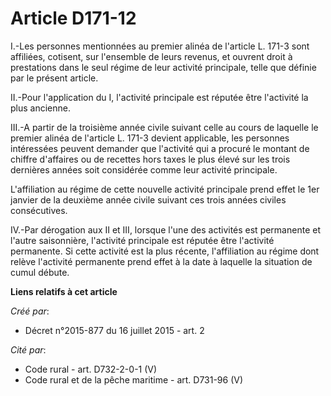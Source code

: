 # Article D171-12

I.-Les personnes mentionnées au premier alinéa de l'article L. 171-3 sont affiliées, cotisent, sur l'ensemble de leurs
revenus, et ouvrent droit à prestations dans le seul régime de leur activité principale, telle que définie par le présent
article. 

II.-Pour l'application du I, l'activité principale est réputée être l'activité la plus ancienne. 

III.-A partir de la troisième année civile suivant celle au cours de laquelle le premier alinéa de l'article L. 171-3 devient
applicable, les personnes intéressées peuvent demander que l'activité qui a procuré le montant de chiffre d'affaires ou de
recettes hors taxes le plus élevé sur les trois dernières années soit considérée comme leur activité principale. 

L'affiliation au régime de cette nouvelle activité principale prend effet le 1er janvier de la deuxième année civile suivant
ces trois années civiles consécutives. 

IV.-Par dérogation aux II et III, lorsque l'une des activités est permanente et l'autre saisonnière, l'activité principale
est réputée être l'activité permanente. Si cette activité est la plus récente, l'affiliation au régime dont relève l'activité
permanente prend effet à la date à laquelle la situation de cumul débute.

**Liens relatifs à cet article**

_Créé par_:

  - Décret n°2015-877 du 16 juillet 2015 - art. 2

_Cité par_:

  - Code rural - art. D732-2-0-1 (V)
  - Code rural et de la pêche maritime - art. D731-96 (V)
